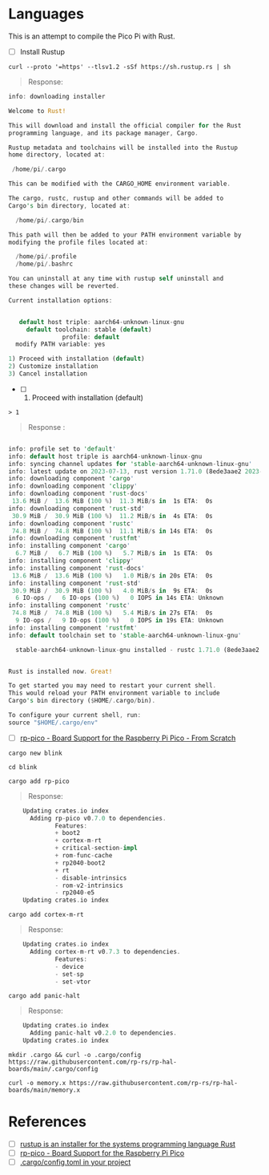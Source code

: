 # Languages

This is an attempt to compile the Pico Pi with Rust.


- [ ] Install Rustup

```
curl --proto '=https' --tlsv1.2 -sSf https://sh.rustup.rs | sh
```
> Response:
```rust
info: downloading installer

Welcome to Rust!

This will download and install the official compiler for the Rust
programming language, and its package manager, Cargo.

Rustup metadata and toolchains will be installed into the Rustup
home directory, located at:

 /home/pi/.cargo

This can be modified with the CARGO_HOME environment variable.

The cargo, rustc, rustup and other commands will be added to
Cargo's bin directory, located at:

  /home/pi/.cargo/bin

This path will then be added to your PATH environment variable by
modifying the profile files located at:

  /home/pi/.profile
  /home/pi/.bashrc

You can uninstall at any time with rustup self uninstall and
these changes will be reverted.

Current installation options:


   default host triple: aarch64-unknown-linux-gnu
     default toolchain: stable (default)
               profile: default
  modify PATH variable: yes

1) Proceed with installation (default)
2) Customize installation
3) Cancel installation
```

- [ ] 1) Proceed with installation (default)

```
> 1
```
> Response :
```rust

info: profile set to 'default'
info: default host triple is aarch64-unknown-linux-gnu
info: syncing channel updates for 'stable-aarch64-unknown-linux-gnu'
info: latest update on 2023-07-13, rust version 1.71.0 (8ede3aae2 2023-07-12)
info: downloading component 'cargo'
info: downloading component 'clippy'
info: downloading component 'rust-docs'
 13.6 MiB /  13.6 MiB (100 %)  11.3 MiB/s in  1s ETA:  0s
info: downloading component 'rust-std'
 30.9 MiB /  30.9 MiB (100 %)  11.2 MiB/s in  4s ETA:  0s
info: downloading component 'rustc'
 74.8 MiB /  74.8 MiB (100 %)  11.1 MiB/s in 14s ETA:  0s
info: downloading component 'rustfmt'
info: installing component 'cargo'
  6.7 MiB /   6.7 MiB (100 %)   5.7 MiB/s in  1s ETA:  0s
info: installing component 'clippy'
info: installing component 'rust-docs'
 13.6 MiB /  13.6 MiB (100 %)   1.0 MiB/s in 20s ETA:  0s
info: installing component 'rust-std'
 30.9 MiB /  30.9 MiB (100 %)   4.0 MiB/s in  9s ETA:  0s
  6 IO-ops /   6 IO-ops (100 %)   0 IOPS in 14s ETA: Unknown
info: installing component 'rustc'
 74.8 MiB /  74.8 MiB (100 %)   5.4 MiB/s in 27s ETA:  0s
  9 IO-ops /   9 IO-ops (100 %)   0 IOPS in 19s ETA: Unknown
info: installing component 'rustfmt'
info: default toolchain set to 'stable-aarch64-unknown-linux-gnu'

  stable-aarch64-unknown-linux-gnu installed - rustc 1.71.0 (8ede3aae2 2023-07-12)


Rust is installed now. Great!

To get started you may need to restart your current shell.
This would reload your PATH environment variable to include
Cargo's bin directory ($HOME/.cargo/bin).

To configure your current shell, run:
source "$HOME/.cargo/env"
```

- [ ] [rp-pico - Board Support for the Raspberry Pi Pico - From Scratch](https://crates.io/crates/rp-pico/#:~:text=From,Scratch)

```
cargo new blink
```

```
cd blink
```


```
cargo add rp-pico
```
> Response:
```rust
    Updating crates.io index
      Adding rp-pico v0.7.0 to dependencies.
             Features:
             + boot2
             + cortex-m-rt
             + critical-section-impl
             + rom-func-cache
             + rp2040-boot2
             + rt
             - disable-intrinsics
             - rom-v2-intrinsics
             - rp2040-e5
    Updating crates.io index
```

```
cargo add cortex-m-rt
```
> Response:
```rust
    Updating crates.io index
      Adding cortex-m-rt v0.7.3 to dependencies.
             Features:
             - device
             - set-sp
             - set-vtor
```

```
cargo add panic-halt
```
> Response:
```rust
    Updating crates.io index
      Adding panic-halt v0.2.0 to dependencies.
    Updating crates.io index
```

```
mkdir .cargo && curl -o .cargo/config https://raw.githubusercontent.com/rp-rs/rp-hal-boards/main/.cargo/config
```

```
curl -o memory.x https://raw.githubusercontent.com/rp-rs/rp-hal-boards/main/memory.x
```

# References

- [ ] [rustup is an installer for the systems programming language Rust](https://rustup.rs/)
- [ ] [rp-pico - Board Support for the Raspberry Pi Pico](https://crates.io/crates/rp-pico)
- [ ] [.cargo/config.toml in your project](https://doc.rust-lang.org/cargo/reference/config.html#:~:text=level%20of%20discovered%20.-,cargo%2Fconfig.,as%20%2Fmy%2Fproject%2F.)
